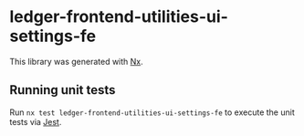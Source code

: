 # ledger-frontend-utilities-ui-settings-fe

This library was generated with [Nx](https://nx.dev).

## Running unit tests

Run `nx test ledger-frontend-utilities-ui-settings-fe` to execute the unit tests via [Jest](https://jestjs.io).
